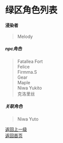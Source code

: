 # 绿区角色列表  
#### 浸染者 
> Melody 
 
##### npc角色 
> Fatallea Fort  
> Felice   
> Firmma.S  
> Gear  
> Maple  
> Niwa Yukito  
> 克洛里丝  
  
  
  
##### 关联角色 
> Niwa Yuto
  
[返回上一级](https://drrlw.github.io/%E8%A7%92%E8%89%B2)  
[返回首页](https://drrlw.github.io/)  
